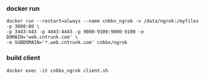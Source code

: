 ### docker run
~~~
docker run --restart=always --name cnbbx_ngrok -v /data/ngrok:/myfiles -p 3080:80 \
-p 3443:443 -p 4443:4443 -p 9000-9100:9000-9100 -e DOMAIN='web.cntrunk.com' \
-e SUBDOMAIN='*.web.cntrunk.com' cnbbx/ngrok
~~~
### build client
~~~
docker exec -it cnbbx_ngrok client.sh
~~~